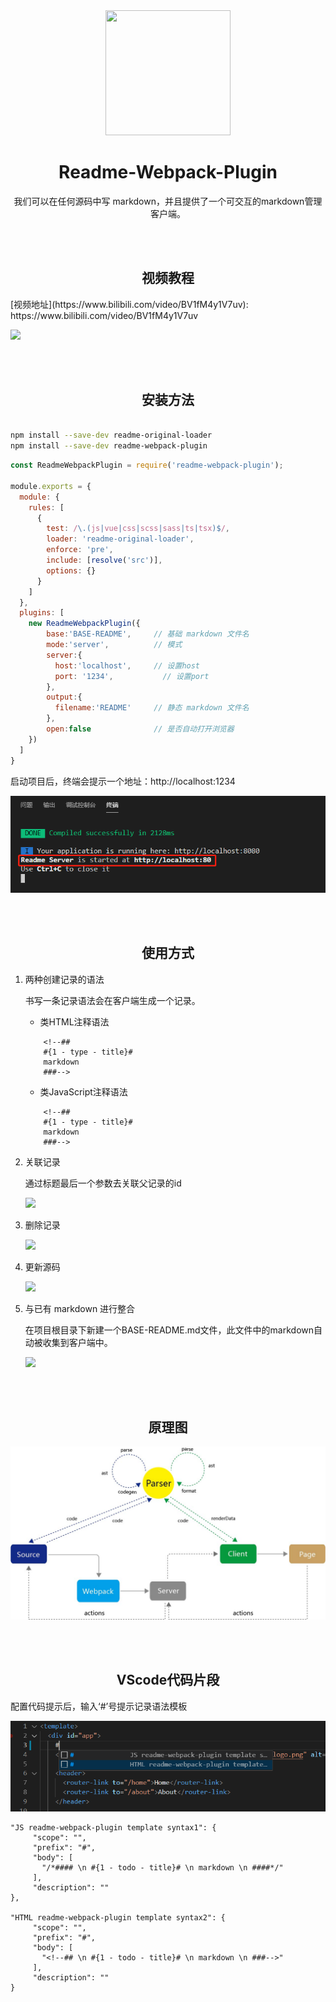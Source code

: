 <div align="center">
  <a href="https://github.com/webpack/webpack">
    <img width="200" height="200"
      src="https://webpack.js.org/assets/icon-square-big.svg">
  </a>
  <h1>Readme-Webpack-Plugin</h1>
  <p>我们可以在任何源码中写 markdown，并且提供了一个可交互的markdown管理客户端。</p>
</div>

<Br/><Br/>

<h2 align="center">视频教程</h2>
[视频地址](https://www.bilibili.com/video/BV1fM4y1V7uv): https://www.bilibili.com/video/BV1fM4y1V7uv


![](http://csdn.19991223.com/img/screenshot.png)

<Br/><Br/>

<h2 align="center">安装方法</h2>

```bash

npm install --save-dev readme-original-loader
npm install --save-dev readme-webpack-plugin

```

```js
const ReadmeWebpackPlugin = require('readme-webpack-plugin');

module.exports = {
  module: {
    rules: [
      {
        test: /\.(js|vue|css|scss|sass|ts|tsx)$/,
        loader: 'readme-original-loader',
        enforce: 'pre',
        include: [resolve('src')],
        options: {}
      }
    ]
  },
  plugins: [
    new ReadmeWebpackPlugin({
        base:'BASE-README',     // 基础 markdown 文件名
        mode:'server',          // 模式
        server:{                
          host:'localhost',     // 设置host
          port: '1234',           // 设置port
        },
        output:{
          filename:'README'     // 静态 markdown 文件名
        },
        open:false              // 是否自动打开浏览器
    })
  ]
}
```

启动项目后，终端会提示一个地址：http://localhost:1234

![](./doc/images/terminal.jpg)  


<Br/><Br/>

<h2 align="center">使用方式</h2>

1. 两种创建记录的语法

    书写一条记录语法会在客户端生成一个记录。

    - 类HTML注释语法

    ```
        <!--## 
        #{1 - type - title}# 
        markdown
        ###-->
    ```

    - 类JavaScript注释语法

    ```
        <!--## 
        #{1 - type - title}# 
        markdown
        ###-->
    ```

2. 关联记录
   
   通过标题最后一个参数去关联父记录的id

   ![](http://csdn.19991223.com/img/associatedrecord.png)



3. 删除记录
   
   ![](http://csdn.19991223.com/img/del.png)



4. 更新源码
   
   ![](http://csdn.19991223.com/img/update.png)


5. 与已有 markdown 进行整合
   
   在项目根目录下新建一个BASE-README.md文件，此文件中的markdown自动被收集到客户端中。
   
   ![](http://csdn.19991223.com/img/base.png)


<Br/><Br/>


<h2 align="center">原理图</h2>

![](./doc/images/framework.jpg)



<Br/><Br/>

<h2 align="center">VScode代码片段</h2>

   配置代码提示后，输入‘#’号提示记录语法模板

![](./doc/images/codetip.jpg)


 ```
 "JS readme-webpack-plugin template syntax1": {
      "scope": "",
      "prefix": "#",
      "body": [
        "/*#### \n #{1 - todo - title}# \n markdown \n ####*/"
      ],
      "description": ""
},

"HTML readme-webpack-plugin template syntax2": {
      "scope": "",
      "prefix": "#",
      "body": [
        "<!--## \n #{1 - todo - title}# \n markdown \n ###-->"
      ],
      "description": ""
}

 ```


 